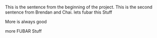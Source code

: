 This is the sentence from the beginning of the project.
This is the second sentence from Brendan and Chai.
lets fubar this Stuff

More is always good

more FUBAR Stuff
